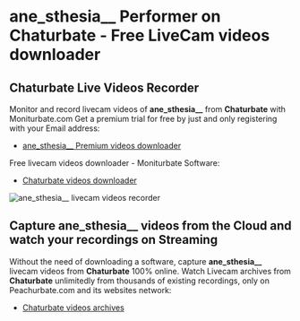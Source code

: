 # ane_sthesia__ Performer on Chaturbate - Free LiveCam videos downloader

## Chaturbate Live Videos Recorder

Monitor and record livecam videos of **ane_sthesia__** from **Chaturbate** with Moniturbate.com
Get a premium trial for free by just and only registering with your Email address:
* [ane_sthesia__ Premium videos downloader](https://moniturbate.com/request-demo-licence-key.html)

Free livecam videos downloader - Moniturbate Software:
* [Chaturbate videos downloader](https://moniturbate.com/moniturbate-download-software.html)

![ane_sthesia__ livecam videos recorder](https://peachurnet.com/templates/moniturbate-software.png)


## Capture ane_sthesia__ videos from the Cloud and watch your recordings on Streaming

Without the need of downloading a software, capture **ane_sthesia__** livecam videos from **Chaturbate** 100% online.
Watch Livecam archives from **Chaturbate** unlimitedly from thousands of existing recordings, only on Peachurbate.com and its websites network:
* [Chaturbate videos archives](https://peachurnet.com/)